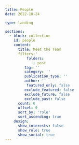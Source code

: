 ```yaml
---
title: People
date: 2022-10-24

type: landing

sections:
  - block: collection
    id: people
    content:
      title: Meet the Team
      filters:'    
      	  folders:
      	     - post
         tag: ''
         category: ''
         publication_type: ''
         author: ''
     	  featured_only: false
         exclude_featured: false
         exclude_future: false
         exclude_past: false
      count: 0
      offset: 0
      sort_by: 'role'
      sort_ascending: true
    design:
      show_interests: false
      show_role: true
      show_social: true
---
```

##